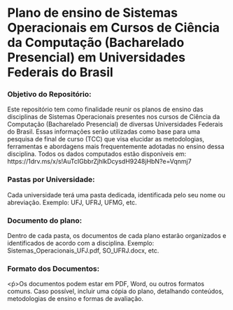 <h1>Plano de ensino de Sistemas Operacionais em Cursos de Ciência da Computação (Bacharelado Presencial) em Universidades Federais do Brasil</h1>

<h3>Objetivo do Repositório:</h3>

<p>Este repositório tem como finalidade reunir os planos de ensino das disciplinas de Sistemas Operacionais presentes nos cursos de Ciência da Computação (Bacharelado Presencial) de diversas Universidades Federais do Brasil. Essas informações serão utilizadas como base para uma pesquisa de final de curso (TCC) que visa elucidar as metodologias, ferramentas e abordagens mais frequentemente adotadas no ensino dessa disciplina. Todos os dados computados estão disponíveis em: https://1drv.ms/x/s!AuTcIGbbrZjhlkDcysdH9248jHbN?e=Vqnmj7</p>

<h3>Pastas por Universidade:</h3>

<p>Cada universidade terá uma pasta dedicada, identificada pelo seu nome ou abreviação.
Exemplo: UFJ, UFRJ, UFMG, etc.</p>


<h3>Documento do plano:</h3>

<p>Dentro de cada pasta, os documentos de cada plano estarão organizados e identificados de acordo com a disciplina.



</body>
Exemplo: Sistemas_Operacionais_UFJ.pdf, SO_UFRJ.docx, etc.</p>

<h3>Formato dos Documentos:</h3>

<ṕ>Os documentos podem estar em PDF, Word, ou outros formatos comuns.
Caso possível, incluir uma cópia do plano, detalhando conteúdos, metodologias de ensino e formas de avaliação.</p>
